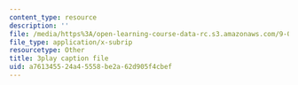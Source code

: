 ```yaml
---
content_type: resource
description: ''
file: /media/https%3A/open-learning-course-data-rc.s3.amazonaws.com/9-00sc-introduction-to-psychology-fall-2011/a761345524a45558be2a62d905f4cbef_Vko17una2Zw.vtt
file_type: application/x-subrip
resourcetype: Other
title: 3play caption file
uid: a7613455-24a4-5558-be2a-62d905f4cbef
---
```

